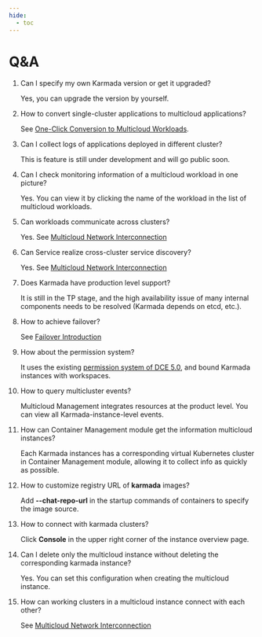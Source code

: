 ```yaml
---
hide:
  - toc
---
```


# Q&A

1. Can I specify my own Karmada version or get it upgraded? 

    Yes, you can upgrade the version by yourself.

2. How to convert single-cluster applications to multicloud applications?

    See [One-Click Conversion to Multicloud Workloads](../workload/promote.md).

3. Can I collect logs of applications deployed in different cluster?

    This is feature is still under development and will go public soon.

4. Can I check monitoring information of a multicloud workload in one picture?

    Yes. You can view it by clicking the name of the workload in the list of multicloud workloads.

5. Can workloads communicate across clusters?

    Yes. See [Multicloud Network Interconnection](../../mspider/user-guide/multicluster/cluster-interconnect.md)

6. Can Service realize cross-cluster service discovery?

    Yes. See [Multicloud Network Interconnection](../../mspider/user-guide/multicluster/cluster-interconnect.md)

7. Does Karmada have production level support?

    It is still in the TP stage, and the high availability issue of many internal components needs to be resolved (Karmada depends on etcd, etc.).

8. How to achieve failover?

    See [Failover Introduction](../failover/failover.md)

9. How about the permission system?

    It uses the existing [permission system of DCE 5.0](../../ghippo/user-guide/access-control/role.md), and bound Karmada instances with workspaces.

10. How to query multicluster events?

    Multicloud Management integrates resources at the product level. You can view all Karmada-instance-level events.

11. How can Container Management module get the information multicloud instances?

    Each Karmada instances has a corresponding virtual Kubernetes cluster in Container Management module, allowing it to collect info as quickly as possible.

12. How to customize registry URL of __karmada__ images?

    Add __--chat-repo-url__ in the startup commands of containers to specify the image source.

13. How to connect with karmada clusters?

    Click __Console__ in the upper right corner of the instance overview page.

14. Can I delete only the multicloud instance without deleting the corresponding karmada instance?

    Yes. You can set this configuration when creating the multicloud instance.

15. How can working clusters in a multicloud instance connect with each other?

    See [Multicloud Network Interconnection](../../mspider/user-guide/multicluster/cluster-interconnect.md)